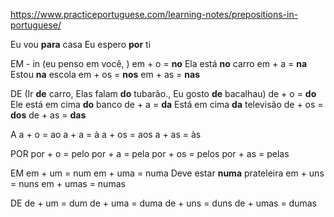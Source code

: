 https://www.practiceportuguese.com/learning-notes/prepositions-in-portuguese/

Eu vou **para** casa
Eu espero **por** ti

EM - in (eu penso em você, )
em + o = **no**
Ela está **no** carro
em + a = **na**
Estou **na** escola
em + os = **nos**
em + as = **nas**

DE (Ir **de** carro, Elas falam **do** tubarão., Eu gosto **de** bacalhau)
de + o = **do**
Ele está em cima **do** banco
de + a = **da**
Está em cima **da** televisão
de + os = **dos**
de + as = **das**

A
a + o = ao
a + a = à
a + os = aos
a + as = às

POR
por + o = pelo
por + a = pela
por + os = pelos
por + as = pelas

EM
em + um = num
em + uma = numa
Deve estar **numa** prateleira
em + uns = nuns
em + umas = numas

DE
de + um = dum
de + uma = duma
de + uns = duns
de + umas = dumas

